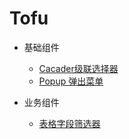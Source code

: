 # Tofu

- 基础组件

  - [Cacader级联选择器](/cascader)
  - [Popup 弹出菜单](/popup)

- 业务组件

  - [表格字段筛选器](/field_filter)